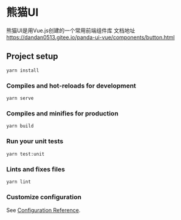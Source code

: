 # 熊猫UI
熊猫UI是用Vue.js创建的一个常用前端组件库
文档地址
https://dandan0513.gitee.io/panda-ui-vue/components/button.html

## Project setup
```
yarn install
```

### Compiles and hot-reloads for development
```
yarn serve
```

### Compiles and minifies for production
```
yarn build
```

### Run your unit tests
```
yarn test:unit
```

### Lints and fixes files
```
yarn lint
```

### Customize configuration
See [Configuration Reference](https://cli.vuejs.org/config/).
